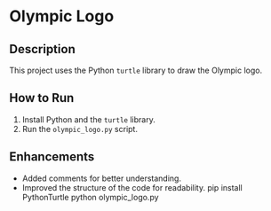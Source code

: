 # Olympic Logo

## Description
This project uses the Python `turtle` library to draw the Olympic logo.

## How to Run
1. Install Python and the `turtle` library.
2. Run the `olympic_logo.py` script.

## Enhancements
- Added comments for better understanding.
- Improved the structure of the code for readability.
pip install PythonTurtle
python olympic_logo.py
